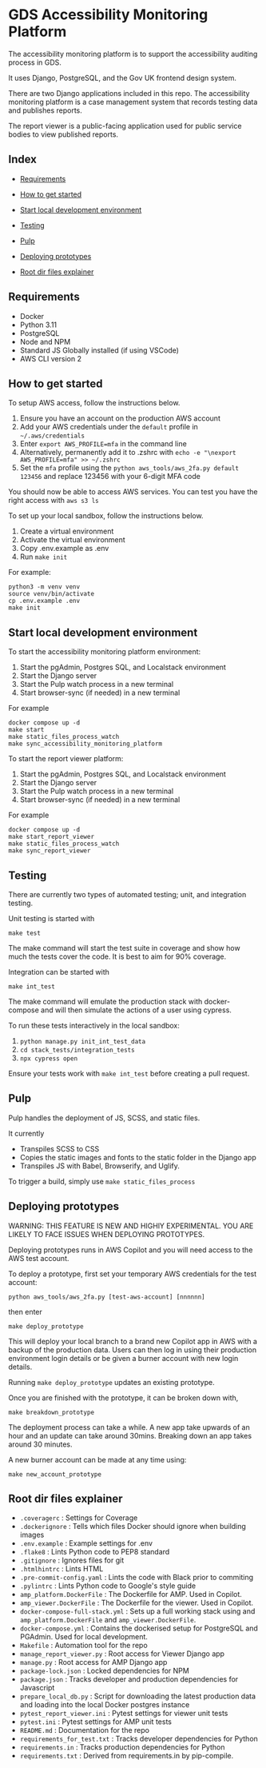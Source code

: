 # GDS Accessibility Monitoring Platform

The accessibility monitoring platform is to support the accessibility auditing process in GDS.

It uses Django, PostgreSQL, and the Gov UK frontend design system.

There are two Django applications included in this repo. The accessibility monitoring platform is a case management system that records testing data and publishes reports.

The report viewer is a public-facing application used for public service bodies to view published reports.

## Index

- [Requirements](#Requirements)

- [How to get started](#How-to-get-started)

- [Start local development environment](#Start-local-development-environment)

- [Testing](#Testing)

- [Pulp](#Pulp)

- [Deploying prototypes](#Deploying-prototypes)

- [Root dir files explainer](#Root-dir-files-explainer)

## Requirements

- Docker
- Python 3.11
- PostgreSQL
- Node and NPM
- Standard JS Globally installed (if using VSCode)
- AWS CLI version 2

## How to get started

To setup AWS access, follow the instructions below.

1. Ensure you have an account on the production AWS account
2. Add your AWS credentials under the `default` profile in `~/.aws/credentials`
3. Enter `export AWS_PROFILE=mfa` in the command line
4. Alternatively, permanently add it to .zshrc with `echo -e "\nexport AWS_PROFILE=mfa" >> ~/.zshrc`
5. Set the `mfa` profile using the `python aws_tools/aws_2fa.py default 123456` and replace 123456 with your 6-digit MFA code

You should now be able to access AWS services. You can test you have the right access with `aws s3 ls`

To set up your local sandbox, follow the instructions below.

1. Create a virtual environment
2. Activate the virtual environment
3. Copy .env.example as .env
4. Run `make init`

For example:

```
python3 -m venv venv
source venv/bin/activate
cp .env.example .env
make init
```

## Start local development environment

To start the accessibility monitoring platform environment:

1. Start the pgAdmin, Postgres SQL, and Localstack environment
2. Start the Django server
3. Start the Pulp watch process in a new terminal
4. Start browser-sync (if needed) in a new terminal

For example

```
docker compose up -d
make start
make static_files_process_watch
make sync_accessibility_monitoring_platform
```

To start the report viewer platform:

1. Start the pgAdmin, Postgres SQL, and Localstack environment
2. Start the Django server
3. Start the Pulp watch process in a new terminal
4. Start browser-sync (if needed) in a new terminal

For example

```
docker compose up -d
make start_report_viewer
make static_files_process_watch
make sync_report_viewer
```


## Testing

There are currently two types of automated testing; unit, and integration testing.

Unit testing is started with

```
make test
```

The make command will start the test suite in coverage and show how much the tests cover the code. It is best to aim for 90% coverage.

Integration can be started with

```
make int_test
```

The make command will emulate the production stack with docker-compose and will then simulate the actions of a user using cypress.

To run these tests interactively in the local sandbox:

1. `python manage.py init_int_test_data`
1. `cd stack_tests/integration_tests`
1. `npx cypress open`

Ensure your tests work with `make int_test` before creating a pull request.


## Pulp

Pulp handles the deployment of JS, SCSS, and static files.

It currently
- Transpiles SCSS to CSS
- Copies the static images and fonts to the static folder in the Django app
- Transpiles JS with Babel, Browserify, and Uglify.

To trigger a build, simply use `make static_files_process`

## Deploying prototypes

WARNING: THIS FEATURE IS NEW AND HIGHlY EXPERIMENTAL. YOU ARE LIKELY TO FACE ISSUES WHEN DEPLOYING PROTOTYPES.

Deploying prototypes runs in AWS Copilot and you will need access to the AWS test account.

To deploy a prototype, first set your temporary AWS credentials for the test account:

`python aws_tools/aws_2fa.py [test-aws-account] [nnnnnn]`

then enter

```
make deploy_prototype
```

This will deploy your local branch to a brand new Copilot app in AWS with a backup of the production data.
Users can then log in using their production environment login details or be given a burner account with new login details.

Running `make deploy_prototype` updates an existing prototype.

Once you are finished with the prototype, it can be broken down with,

```
make breakdown_prototype
```

The deployment process can take a while. A new app take upwards of an hour and an update can take around 30mins. Breaking down an app takes around 30 minutes.

A new burner account can be made at any time using:

```
make new_account_prototype
```

## Root dir files explainer

- `.coveragerc` : Settings for Coverage
- `.dockerignore` : Tells which files Docker should ignore when building images
- `.env.example` : Example settings for .env
- `.flake8` : Lints Python code to PEP8 standard
- `.gitignore` : Ignores files for git
- `.htmlhintrc` : Lints HTML
- `.pre-commit-config.yaml` : Lints the code with Black prior to commiting
- `.pylintrc` : Lints Python code to Google's style guide
- `amp_platform.DockerFile` : The Dockerfile for AMP. Used in Copilot.
- `amp_viewer.DockerFile` : The Dockerfile for the viewer. Used in Copilot.
- `docker-compose-full-stack.yml` : Sets up a full working stack using and `amp_platform.DockerFile` and `amp_viewer.DockerFile`.
- `docker-compose.yml` : Contains the dockerised setup for PostgreSQL and PGAdmin. Used for local development.
- `Makefile` : Automation tool for the repo
- `manage_report_viewer.py` : Root access for Viewer Django app
- `manage.py` : Root access for AMP Django app
- `package-lock.json` : Locked dependencies for NPM
- `package.json` : Tracks developer and production dependencies for Javascript
- `prepare_local_db.py` : Script for downloading the latest production data and loading into the local Docker postgres instance
- `pytest_report_viewer.ini` : Pytest settings for viewer unit tests
- `pytest.ini` : Pytest settings for AMP unit tests
- `README.md` : Documentation for the repo
- `requirements_for_test.txt` : Tracks developer dependencies for Python
- `requirements.in` : Tracks production dependencies for Python
- `requirements.txt` : Derived from requirements.in by pip-compile.
